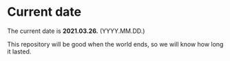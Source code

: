 # Current date

The current date is **2021.03.26.** (YYYY.MM.DD.)

This repository will be good when the world ends, so we will know how long it lasted.